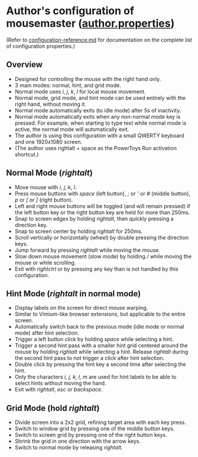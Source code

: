 # Author's configuration of mousemaster ([author.properties](author.properties))

(Refer to [configuration-reference.md](configuration-reference.md) for documentation on the complete list of configuration properties.)

## Overview

- Designed for controlling the mouse with the right hand only.
- 3 main modes: normal, hint, and grid mode.
- Normal mode uses _i_, _j_, _k_, _l_ for local mouse movement.
- Normal mode, grid mode, and hint mode can be used entirely with the right hand, without moving it.
- Normal mode automatically exits (to idle mode) after 5s of inactivity.
- Normal mode automatically exits when any non-normal mode key is pressed. For example,
  when starting to type text while normal mode is active, the normal mode will automatically exit.
- The author is using this configuration with a small QWERTY keyboard and one 1920x1080 screen.
- (The author uses rightalt + space as the PowerToys Run activation shortcut.)

## Normal Mode (_rightalt_)

- Move mouse with _i_, _j_, _k_, _l_.
- Press mouse buttons with _space_ (left button), _;_ or _\'_ or _#_ (middle button), _p_ or _\[_ or _\]_ (right
  button).
- Left and right mouse buttons will be toggled (and will remain pressed) if the left button key 
  or the right button key are held for more than 250ms. 
- Snap to screen edges by holding _rightalt_, then quickly pressing a direction key.
- Snap to screen center by holding _rightalt_ for 250ms.
- Scroll vertically or horizontally (wheel) by double pressing the direction keys.
- Jump forward by pressing _rightalt_ while moving the mouse.
- Slow down mouse movement (slow mode) by holding _/_ while moving the mouse or while scrolling.
- Exit with _rightctrl_ or by pressing any key than is not handled by this configuration.

## Hint Mode (_rightalt_ in normal mode)

- Display labels on the screen for direct mouse warping.
- Similar to Vimium-like browser extensions, but applicable to the entire screen.
- Automatically switch back to the previous mode (idle mode or normal mode) after hint selection.
- Trigger a left button click by holding _space_ while selecting a hint.
- Trigger a second hint pass with a smaller hint grid centered around the mouse by holding _rightalt_ while selecting a hint. 
Release _rightalt_ during the second hint pass to not trigger a click after hint selection.
- Double click by pressing the hint key a second time after selecting the hint.
- Only the characters _i, j, k, l, m_ are used for hint labels to be able to select hints without moving the hand.
- Exit with _rightalt_, _esc_ or _backspace_.

## Grid Mode (hold _rightalt_)

- Divide screen into a 2x2 grid, refining target area with each key press.
- Switch to window grid by pressing one of the middle button keys.
- Switch to screen grid by pressing one of the right button keys.
- Shrink the grid in one direction with the arrow keys.
- Switch to normal mode by releasing _rightalt_.
